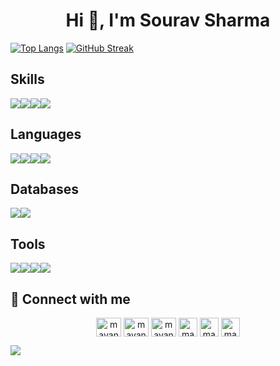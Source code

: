 <h1 align="center">Hi 👋, I'm Sourav Sharma</h1>

[![Top Langs](https://github-readme-stats.vercel.app/api/top-langs/?username=neoneww)](https://github.com/neoneww/github-readme-stats)  [![GitHub Streak](http://github-readme-streak-stats.herokuapp.com?user=neoneww&theme=shades-of-purple&hide_border=true)](https://git.io/streak-stats)
<!-- [![Ashutosh's github activity graph](https://activity-graph.herokuapp.com/graph?username=neoneww&bg_color=ffffff&color=0011fa&line=491c6d&point=006eff&area=true&hide_border=true)](https://github.com/ashutosh00710/github-readme-activity-graph) -->
## Skills
<div style="display:flex;flex-direction:row">
<img src="https://img.shields.io/badge/Node.js-43853D?style=for-the-badge&logo=node-dot-js&logoColor=white" />
<img src="https://img.shields.io/badge/npm-CB3837?style=for-the-badge&logo=npm&logoColor=white" />
<img src="https://img.shields.io/badge/Yarn-2C8EBB?style=for-the-badge&logo=yarn&logoColor=white" />
<img src="https://img.shields.io/badge/Express.js-000000?style=for-the-badge&logo=express&logoColor=white" />
</div>

## Languages
<div style="display:flex;flex-direction:row">
    <img src="https://img.shields.io/badge/JavaScript-F7DF1E?style=for-the-badge&logo=javascript&logoColor=black" />
    <img src="https://img.shields.io/badge/C-00599C?style=for-the-badge&logo=c&logoColor=white" />
    <img src="https://img.shields.io/badge/C%2B%2B-00599C?style=for-the-badge&logo=c%2B%2B&logoColor=white" />
    <img src="https://img.shields.io/badge/Java-ED8B00?style=for-the-badge&logo=java&logoColor=white" />
</div>

## Databases
<div style="display:flex;flex-direction:row">
    <img src="https://img.shields.io/badge/MongoDB-4EA94B?style=for-the-badge&logo=mongodb&logoColor=white" />
    <img src="https://img.shields.io/badge/MySQL-00000F?style=for-the-badge&logo=mysql&logoColor=white" />
</div>

## Tools
<div style="display:flex;flex-direction:row">
    <img src="https://img.shields.io/badge/Git-F05032?style=for-the-badge&logo=git&logoColor=white" />
    <img src="https://img.shields.io/badge/Postman-FF6C37?style=for-the-badge&logo=Postman&logoColor=white" />
    <img src="https://img.shields.io/badge/Linux-FCC624?style=for-the-badge&logo=linux&logoColor=black" />
    <img src="https://img.shields.io/badge/Heroku-430098?style=for-the-badge&logo=heroku&logoColor=white" />
</div>

## 🔗 Connect with me
<p align="center">
<a href="https://www.linkedin.com/in/sourav-sharma-376a7a187/" target="blank"><img align="center" src="https://raw.githubusercontent.com/rahuldkjain/github-profile-readme-generator/master/src/images/icons/Social/linked-in-alt.svg" alt="mayankar" height="30" width="40" /></a>
<a href="https://www.instagram.com/souravsharma651/" target="blank"><img align="center" src="https://raw.githubusercontent.com/rahuldkjain/github-profile-readme-generator/master/src/images/icons/Social/instagram.svg" alt="mayankar" height="30" width="40" /></a>
<a href="https://leetcode.com/neoneww/" target="blank"><img align="center" src="https://raw.githubusercontent.com/rahuldkjain/github-profile-readme-generator/master/src/images/icons/Social/leet-code.svg" alt="mayankar" height="30" width="40" /></a>
<a href="https://binarysearch.com/@/sourav190" target="blank"><img align="center" src="https://binarysearch.com/favicon.ico" alt="mayankar" height="30" width="30" /></a>
<a href="https://www.codechef.com/users/neonew" target="blank"><img align="center" src="https://yt3.ggpht.com/vDx6SI8Idlp0RFkO-_aoukC7M6JUBu5xxBxRGGInmzw1hqIfcLYIKUvZKYRAAoNob7drkULmrA=s68-c-k-c0x00ffffff-no-rj" alt="mayankar" height="30" width="30" /></a>
<a href="mailto:souraavat@gmail.com" target="blank"><img align="center" src="https://img.icons8.com/color/48/000000/gmail-new.png" alt="mayankar" height="30" width="30" /></a>
</p>

![](https://komarev.com/ghpvc/?username=neoneww)
<!---
neoneww/neoneww is a ✨ special ✨ repository because its `README.md` (this file) appears on your GitHub profile.
You can click the Preview link to take a look at your changes.
- 👀 I’m interested in ...
- 🌱 I’m currently learning ...
- 📫 How to reach me ...
--->
